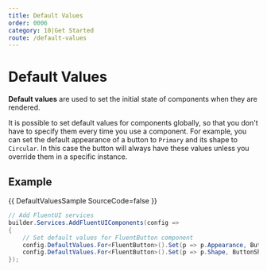 ```yaml
---
title: Default Values
order: 0006
category: 10|Get Started
route: /default-values
---
```


# Default Values

**Default values** are used to set the initial state of components when they are rendered.

It is possible to set default values for components globally, so that you don't have to specify them every time you use a component.
For example, you can set the default appearance of a button to `Primary` and its shape to `Circular`.
In this case the button will always have these values unless you override them in a specific instance.

## Example

{{ DefaultValuesSample SourceCode=false }}

```csharp
// Add FluentUI services
builder.Services.AddFluentUIComponents(config =>
{
    // Set default values for FluentButton component
    config.DefaultValues.For<FluentButton>().Set(p => p.Appearance, ButtonAppearance.Primary);
    config.DefaultValues.For<FluentButton>().Set(p => p.Shape, ButtonShape.Circular);
});
```
